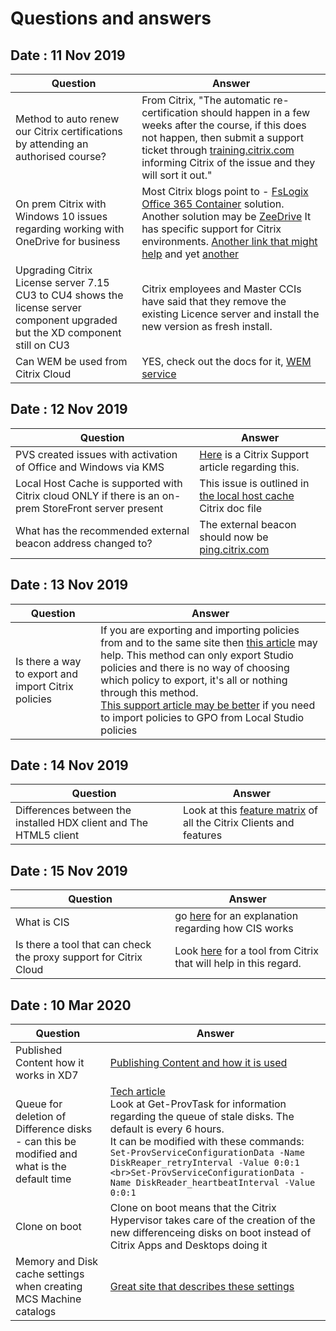# Questions and answers

## Date : 11 Nov 2019

Question  | Answer
---|---
Method to auto renew our Citrix certifications by attending an authorised course? | From Citrix, "The automatic re-certification should happen in a few weeks after the course, if this does not happen, then submit a support ticket through [training.citrix.com](https://training.citrix.com) informing Citrix of the issue and they will  sort it out."
On prem Citrix with Windows 10 issues regarding working with OneDrive for business | Most Citrix blogs point to - [FsLogix Office 365 Container](https://fslogix.com/products/office-365-container) solution. <BR>Another solution may be [ZeeDrive](http://www.thinkscape.com/Map-Network-Drives-To-Office-365-OneDrive/) It has specific support for Citrix environments. [Another link that might help](https://www.citrix.com/content/dam/citrix/en_us/documents/products-solutions/deployment-guide-office-365-for-xenapp-and-xendesktop.pdf) and yet [another](https://docs.microsoft.com/en-us/DeployOffice/overview-of-shared-computer-activation-for-office-365-proplus?redirectSourcePath=%252fen-us%252farticle%252f836f882c-8ff6-4f19-8b24-0212e0111c94)
Upgrading Citrix License server 7.15 CU3 to CU4 shows the license server component upgraded but the XD component still on CU3 | Citrix employees and Master CCIs have said that they remove the existing Licence server and install the new version as fresh install.
Can WEM be used from Citrix Cloud | YES, check out the docs for it, [WEM service](https://docs.citrix.com/en-us/workspace-environment-management/service.html)

## Date : 12 Nov 2019

Question  | Answer
---|---
PVS created issues with activation of Office and Windows via KMS | [Here](https://support.citrix.com/article/CTX128276) is a Citrix Support article regarding this. 
Local Host Cache is supported with Citrix cloud ONLY if there is an on-prem StoreFront server present| This issue is outlined in [the local host cache](https://docs.citrix.com/en-us/citrix-virtual-apps-desktops-service/manage-deployment/local-host-cache.html) Citrix doc file
What has the recommended external beacon address changed to? | The external beacon should now be  [ping.citrix.com](https://support.citrix.com/article/CTX261993)

## Date : 13 Nov 2019

Question  | Answer
---|---
Is there a way to export and import Citrix policies | If you are exporting and importing policies from and to the same site then [this article](https://support.citrix.com/article/CTX136646) may help. This method can only export Studio policies and there is no way of choosing which policy to export, it's all or nothing through this method. <BR>[This support article may be better](https://support.citrix.com/article/CTX140039) if you need to import policies to GPO from Local Studio policies
  
## Date : 14 Nov 2019

Question  | Answer
---|---
Differences between the installed HDX client and The HTML5 client | Look at this [feature matrix](https://www.citrix.com/content/dam/citrix/en_us/documents/data-sheet/citrix-workspace-app-feature-matrix.pdf) of all the Citrix Clients and features
  
## Date : 15 Nov 2019

Question  | Answer
---|---
What is CIS |   go [here](https://cis.citrix.com/AutoSupport/howitworks/) for an explanation regarding how CIS works
Is there a tool that can check the proxy support for Citrix Cloud | Look [here](https://support.citrix.com/article/CTX260337) for a tool from Citrix that will help in this regard.

## Date : 10 Mar 2020

Question  | Answer
---|---
Published Content how it works in XD7 |  [Publishing Content and how it is used](https://docs.citrix.com/en-us/xenapp-and-xendesktop/7-15-ltsr/install-configure/publish-content.html)
Queue for deletion of Difference disks - can this be modified and what is the default time | [Tech article](https://support.citrix.com/article/CTX223133?_ga=2.132411406.1854655211.1583708798-1865752561.1583708798) <br>Look at Get-ProvTask for information regarding the queue of stale disks. The default is every 6 hours. <br>It can be modified with these commands: <br>```Set-ProvServiceConfigurationData -Name DiskReaper_retryInterval -Value 0:0:1  <br>Set-ProvServiceConfigurationData -Name DiskReader_heartbeatInterval -Value 0:0:1 ```
Clone on boot | Clone on boot means that the Citrix Hypervisor takes care of the creation of the new differenceing disks on boot instead of Citrix Apps and Desktops doing it
Memory and Disk cache settings when creating MCS Machine catalogs | [Great site that describes these settings](https://www.jgspiers.com/machine-creation-services-storage-ram-disk-cache/)
